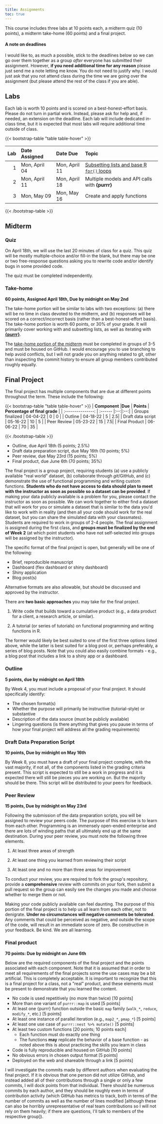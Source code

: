 ```yaml
---
title: Assignments
toc: true
---
```



This course includes three labs at 10 points each, a midterm quiz (10 points), a midterm take-home (60 points) and a final project.

#### A note on deadlines
I would like to, as much a possible, stick to the deadlines below so we can go over them together as a group *after* everyone has submitted their assignment. However, **if you need additional time for any reason** please just send me a note letting me know. You do not need to justify why. I would just ask that you not attend class during the time we are going over the assignment (but please attend the rest of the class if you are able).

## Labs
Each lab is worth 10 points and is scored on a best-honest-effort basis. Please do not turn in partial work. Instead, please ask for help and, if needed, an extension on the deadline. Each lab will include dedicated in-class time, but it is expected that most labs will require additional time outside of class. 

{{< bootstrap-table "table table-hover" >}}

| Lab|Date Assigned |Date Due      |Topic                                                 |
|---:|:-------------|:-------------|:-----------------------------------------------------|
|   1|Mon, April 04 |Mon, April 11 |[Subsetting lists and base R `for()` loops](../lab-1) |
|   2|Mon, April 11 |Mon, April 18 |Multiple models and API calls with **{purrr}**        |
|   3|Mon, May 09   |Mon, May 16   |Create and apply functions                            |

{{< /bootstrap-table >}}

## Midterm

### Quiz
On April 18th, we will use the last 20 minutes of class for a quiz. This quiz 
will be mostly multiple-choice and/or fill-in the blank, but there may be one
or two free-response questions asking you to rewrite code and/or identify bugs
in some provided code. 

The quiz must be completed independently.

### Take-home

**60 points, Assigned April 18th, Due by midnight on May 2nd**

The take-home portion will be similar to labs with two exceptions: (a) there 
will be no time in class devoted to the midterm, and (b) responses will be
scored on a correct/incorrect basis (rather than a best-honest-effort basis). 
The take-home portion is worth 60 points, or 30% of your grade. It will 
primarily cover working with and subsetting lists, as well as iterating with
[**{purrr}**](https://purrr.tidyverse.org).

The [take-home portion of the midterm](../take-home-midterm) must be completed in
groups of 3-5 and must be housed on GitHub. I would encourage you to use branching to help avoid conflicts, but I will not grade you on anything related to git, other than inspecting the 
commit history to ensure all group members contributed roughly equally.

## Final Project

The final project has multiple components that are due at different points throughout the term. These include the following:

{{< bootstrap-table "table table-hover" >}}
|  **Component** |**Due**  | **Points** | **Percentage of final grade**  |
|  :---------------: | :------  |:--:|:--:|
|  Groups finalized  | 04-04-22 | 0  | 0  |
|  Outline           | 04-18-22 | 5  | 2.5|
|  Draft data script | 05-16-22 | 10 | 5  |
|  Peer Review       | 05-23-22 | 15 | 7.5|
|  Final Product     | 06-06-22 | 70 | 35 |

{{< /bootstrap-table >}}

* Outline, due April 18th (5 points; 2.5%)
* Draft data preparation script, due May 16th (10 points; 5%)
* Peer review, due May 23rd (15 points; 5%)
* Final product, due June 6th (70 points; 35%)

The final project is a group project, requiring students (a) use a 
publicly available "real world" dataset, (b) collaborate through *git*/GitHub, 
and (c) demonstrate the use of functional programming and writing custom 
functions. **Students who do not have access to data should plan to meet with the 
instructor as soon as possible so a dataset can be provided**. If making your 
data publicly available is a problem for you, please contact the 
instructor as soon as possible. We can work together to either find a dataset 
that will work for you or simulate a dataset that is similar to the data 
you'd like to work with in reality (and then all your code should work for the 
real dataset, but you can share the simulated data with your classmates). 
Students are required to work in groups of 2-4 people. The final assignment is 
assigned during the first class, and **groups must be finalized by the end of 
Week 2** (at which point students who have not self-selected into groups will 
be assigned by the instructor).

The specific format of the final project is open, but generally will be one of
the following:

* Brief, reproducible manuscript
* Dashboard (flex dashboard or shiny dashboard) 
* Shiny application
* Blog post(s) 

Alternative formats are also allowable, but should be discussed and approved by
the instructor.

There are **two basic approaches** you may take for the final project. 

1. Write code that builds toward a cumulative product (e.g., a data product for 
   a client, a research article, or similar).

2. A tutorial (or series of tutorials) on functional programming and writing 
   functions in R. 

The former would likely be best suited to one of the first three options listed
above, while the latter is best suited for a blog post or, perhaps preferably,
a series of blog posts. Note that you could also easily combine formats - e.g., 
a blog post that includes a link to a shiny app or a dashboard.

### Outline
**5 points, due by midnight on April 18th**

By Week 4, you must include a proposal of your final project. It 
should specifically identify:

* The chosen format(s)
* Whether the purpose will primarily be instructive (tutorial-style) or 
  substantive
* Description of the data source (must be publicly available)
* Lingering questions (is there anything that gives you pause in terms of how
  your final project will address all the grading requirements)

### Draft Data Preparation Script

**10 points, Due by midnight on May 16th**

By Week 8, you must have a draft of your final project
complete, with the vast majority, if not all, of the components listed in the
grading criteria present. This script is expected to still be a work in 
progress and it is expected there will still be pieces you are working on. But
the majority should be there. This script will be distributed to your peers 
for feedback.

### Peer Review

**15 points, Due by midnight on May 23rd**

Following the submission of the data preparation scripts, you will be assigned 
to review your peers code. The purpose of this exercise is to learn from each 
other. Programming is an immensely open-ended enterprise and there are lots of 
winding paths that all ultimately end up at the same destination. During your 
peer review, you must note the following three elements.

1. At least three areas of strength

2. At least one thing you learned from reviewing their script

3. At least one and no more than three areas for improvement 

To conduct your review, you are required to fork the group's repository, 
provide a **comprehensive** review with commits on your fork, then submit a pull
request so the group can easily see the changes you made and choose whether to
merge them or not.

Making your code publicly available can feel daunting. The purpose of this 
portion of the final project is to help us all learn from each other, not to 
denigrate. **Under no circumstances will negative comments be tolerated**. Any 
comments that could be perceived as negative, and outside the scope of the 
code, will result in an immediate score of zero. Be constructive in your 
feedback. Be kind. We are all learning.

### Final product

**70 points: Due by midnight on June 6th**

Below are the required components of the final project and the points associated 
with each component. Note that it is assumed that in order to meet all 
requirements of the final projects some the use cases may be a bit artificial.
This is completely acceptable. It is important to recognize that this is a final
project for a class, not a "real" product, and these elements must be present
to demonstrate that you learned the content.

- No code is used repetitively (no more than twice) [10 points]
- More than one variant of `purrr::map` is used [5 points]
- At least one {purrr} function outside the basic `map` family (`walk_*`, 
  `reduce`, `modify_*`, etc.) [5 points]
- At least one instance of parallel iteration (e.g., `map2_*`, `pmap_*`) [5 points]
- At least one use case of `purrr::nest %>% mutate()` [5 points]
- At least two custom functions [20 points; 10 points each]
	+ Each function must do exactly one thing
	+ The functions **may** replicate the behavior of a base function - as noted 
    above this is about practicing the skills you learn in class
- Code is fully reproducible and housed on GitHub [10 points]
- No obvious errors in chosen output format [5 points]
- Deployed on the web and shareable through a link [5 points]

I will investigate the commits made by different authors when evaluating the
final project. If it is obvious that one person did not utilize GitHub, and
instead added all of their contributions through a single or only a few 
commits, I will dock points from that individual. There should be numerous
commits by each author, and they should be roughly even in terms of
contribution activity (which GitHub has metrics to track, both in terms of the
number of commits as well as the number of lines modified [although these can
also be horribly unrepresentative of real team contributions so I will not
rely on them heavily; if there are questions, I'll talk to members of the 
respective group]).
